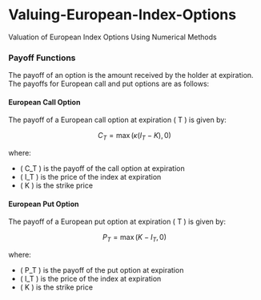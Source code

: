 # Valuing-European-Index-Options
Valuation of European Index Options Using Numerical Methods

### Payoff Functions
The payoff of an option is the amount received by the holder at expiration. The payoffs for European call and put options are as follows:

#### European Call Option
The payoff of a European call option at expiration \( T \) is given by:

$$
C_T = \max(\kappa (I_T - K), 0)
$$

where: 
- \( C_T \) is the payoff of the call option at expiration
- \( I_T \) is the price of the index at expiration
- \( K \) is the strike price

#### European Put Option
The payoff of a European put option at expiration \( T \) is given by:

$$
P_T = \max(K - I_T, 0)
$$

where:
- \( P_T \) is the payoff of the put option at expiration
- \( I_T \) is the price of the index at expiration
- \( K \) is the strike price
